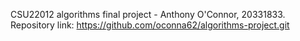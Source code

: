 CSU22012 algorithms final project - Anthony O'Connor, 20331833.
Repository link: https://github.com/oconna62/algorithms-project.git
